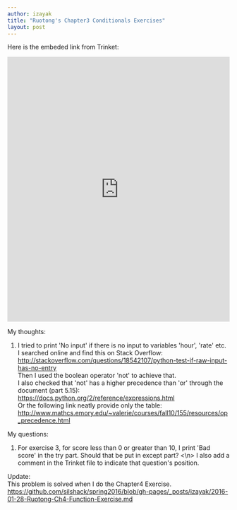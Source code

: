 ```yaml
---
author: izayak
title: "Ruotong's Chapter3 Conditionals Exercises"
layout: post
---
```


Here is the embeded link from Trinket:  
<iframe src="https://trinket.io/embed/python/138830866d" width="100%" height="600" frameborder="0" marginwidth="0" marginheight="0" allowfullscreen></iframe>

My thoughts:  
1. I tried to print 'No input' if there is no input to variables 'hour', 'rate' etc.   
I searched online and find this on Stack Overflow:  
http://stackoverflow.com/questions/18542107/python-test-if-raw-input-has-no-entry  
Then I used the boolean operator 'not' to achieve that.  
I also checked that 'not' has a higher precedence than 'or' through the document (part 5.15):  
https://docs.python.org/2/reference/expressions.html  
Or the following link neatly provide only the table:    
http://www.mathcs.emory.edu/~valerie/courses/fall10/155/resources/op_precedence.html    

My questions:  
1. For exercise 3, for score less than 0 or greater than 10, I print 'Bad score' in the try part. Should that be put in except part? <\n>
I also add a comment in the Trinket file to indicate that question's position.  

Update:  
This problem is solved when I do the Chapter4 Exercise.  
https://github.com/silshack/spring2016/blob/gh-pages/_posts/izayak/2016-01-28-Ruotong-Ch4-Function-Exercise.md

